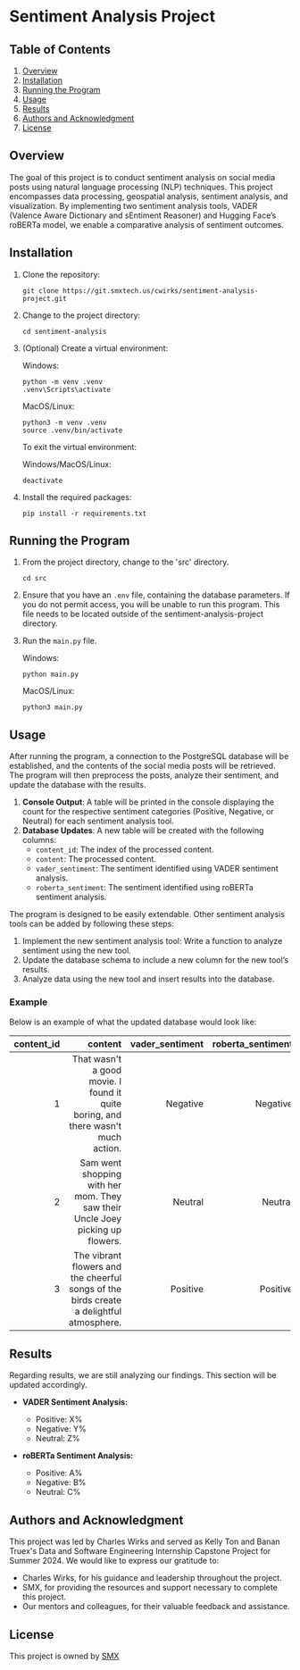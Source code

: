 # Sentiment Analysis Project

## Table of Contents
1. [Overview](#overview)
2. [Installation](#installation)
3. [Running the Program](#running-the-program)
4. [Usage](#usage)
5. [Results](#results)
6. [Authors and Acknowledgment](#authors-and-acknowledgment)
7. [License](#license)

## Overview

The goal of this project is to conduct sentiment analysis on social media posts using natural language processing (NLP) techniques. This project encompasses data processing, geospatial analysis, sentiment analysis, and visualization. By implementing two sentiment analysis tools, VADER (Valence Aware Dictionary and sEntiment Reasoner) and Hugging Face’s roBERTa model, we enable a comparative analysis of sentiment outcomes.

## Installation

1. Clone the repository:
   ```
   git clone https://git.smxtech.us/cwirks/sentiment-analysis-project.git
   ```

2. Change to the project directory:
   ```
   cd sentiment-analysis
   ```

3. (Optional) Create a virtual environment:

   Windows:
   ```
   python -m venv .venv
   .venv\Scripts\activate
   ```

   MacOS/Linux:
   ```
   python3 -m venv .venv
   source .venv/bin/activate
   ```

   To exit the virtual environment:
   
   Windows/MacOS/Linux:
   ```
   deactivate
   ```

4. Install the required packages:
   ```
   pip install -r requirements.txt
   ```

## Running the Program

1. From the project directory, change to the 'src' directory.
   ```
   cd src
   ```

2. Ensure that you have an `.env` file, containing the database parameters. If you do not permit access, you will be unable to run this program. This file needs to be located outside of the sentiment-analysis-project directory.

3. Run the `main.py` file.

   Windows:
   ```
   python main.py
   ```

   MacOS/Linux:
   ```
   python3 main.py
   ```

## Usage

After running the program, a connection to the PostgreSQL database will be established, and the contents of the social media posts will be retrieved. The program will then preprocess the posts, analyze their sentiment, and update the database with the results.

1. **Console Output**: A table will be printed in the console displaying the count for the respective sentiment categories (Positive, Negative, or Neutral) for each sentiment analysis tool.
2. **Database Updates**: A new table will be created with the following columns:
   - `content_id`: The index of the processed content.
   - `content`: The processed content.
   - `vader_sentiment`: The sentiment identified using VADER sentiment analysis.
   - `roberta_sentiment`: The sentiment identified using roBERTa sentiment analysis.

The program is designed to be easily extendable. Other sentiment analysis tools can be added by following these steps:

   1.	Implement the new sentiment analysis tool: Write a function to analyze sentiment using the new tool.
   2.	Update the database schema to include a new column for the new tool’s results.
   3.	Analyze data using the new tool and insert results into the database.

### Example

Below is an example of what the updated database would look like:

| content_id | content                                                                                 |  vader_sentiment  | roberta_sentiment |
|-----------:|----------------------------------------------------------------------------------------:|------------------:|------------------:|
| 1          | That wasn't a good movie. I found it quite boring, and there wasn't much action.        |      Negative     |      Negative     |
| 2          | Sam went shopping with her mom. They saw their Uncle Joey picking up flowers.           |      Neutral      |      Neutral      |
| 3          | The vibrant flowers and the cheerful songs of the birds create a delightful atmosphere. |      Positive     |      Positive     |

## Results

Regarding results, we are still analyzing our findings. This section will be updated accordingly.

- **VADER Sentiment Analysis:**
  - Positive: X%
  - Negative: Y%
  - Neutral: Z%

- **roBERTa Sentiment Analysis:**
  - Positive: A%
  - Negative: B%
  - Neutral: C%

## Authors and Acknowledgment

This project was led by Charles Wirks and served as Kelly Ton and Banan Truex's Data and Software Engineering Internship Capstone Project for Summer 2024. We would like to express our gratitude to:

  - Charles Wirks, for his guidance and leadership throughout the project.
  - SMX, for providing the resources and support necessary to complete this project.
  - Our mentors and colleagues, for their valuable feedback and assistance.

## License

This project is owned by [SMX](https://www.smxtech.com/)